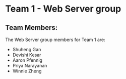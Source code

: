 # Team 1 - Web Server group

## Team Members:
The Web Server group members for Team 1 are: 
  * Shuheng Gan
  * Devishi Kesar
  * Aaron Pfennig
  * Priya Narayanan
  * Winnie Zheng

